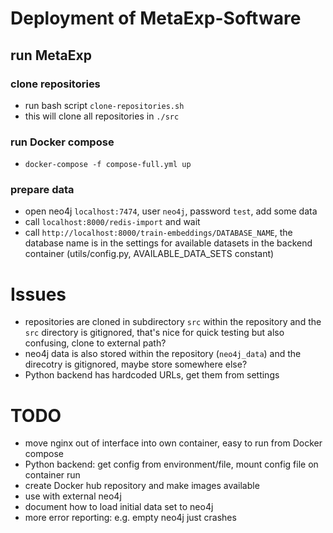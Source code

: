 # Deployment of MetaExp-Software

## run MetaExp

### clone repositories
- run bash script `clone-repositories.sh`
- this will clone all repositories in `./src`

### run Docker compose
- `docker-compose -f compose-full.yml up`

### prepare data
- open neo4j `localhost:7474`, user `neo4j`, password `test`, add some data
- call `localhost:8000/redis-import` and wait
- call `http://localhost:8000/train-embeddings/DATABASE_NAME`, the database name is in the settings for available datasets in the backend container (utils/config.py, AVAILABLE_DATA_SETS constant)


# Issues
- repositories are cloned in subdirectory `src` within the repository and the `src` directory is gitignored, that's nice for quick testing but also confusing, clone to external path?
- neo4j data is also stored within the repository (`neo4j_data`) and the direcotry is gitignored, maybe store somewhere else?
- Python backend has hardcoded URLs, get them from settings


# TODO
- move nginx out of interface into own container, easy to run from Docker compose
- Python backend: get config from environment/file, mount config file on container run
- create Docker hub repository and make images available
- use with external neo4j
- document how to load initial data set to neo4j
- more error reporting: e.g. empty neo4j just crashes


